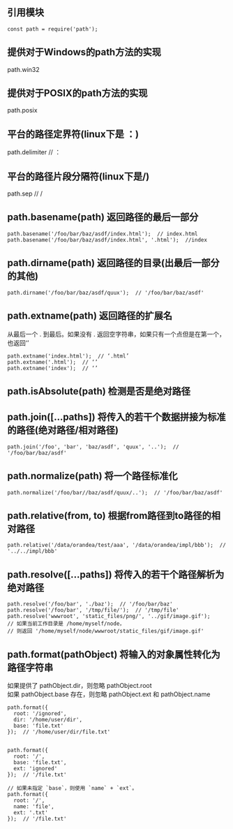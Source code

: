 ## 引用模块
`const path = require('path');`

## 提供对于Windows的path方法的实现
path.win32

## 提供对于POSIX的path方法的实现
path.posix

## 平台的路径定界符(linux下是 ：)
path.delimiter  // ：

## 平台的路径片段分隔符(linux下是/)
path.sep   // /

## path.basename(path) 返回路径的最后一部分
```
path.basename('/foo/bar/baz/asdf/index.html');  // index.html
path.basename('/foo/bar/baz/asdf/index.html', '.html');  //index  
```

##  path.dirname(path) 返回路径的目录(出最后一部分的其他)
```
path.dirname('/foo/bar/baz/asdf/quux');  // '/foo/bar/baz/asdf'
```

## path.extname(path) 返回路径的扩展名
从最后一个 . 到最后。如果没有 . 返回空字符串，如果只有一个点但是在第一个，也返回‘’
```
path.extname('index.html');  // ‘.html’
path.extname('.html');  // ‘’
path.extname('index');  // ‘’
```
## path.isAbsolute(path) 检测是否是绝对路径

## path.join([...paths]) 将传入的若干个数据拼接为标准的路径(绝对路径/相对路径)
```
path.join('/foo', 'bar', 'baz/asdf', 'quux', '..');  // '/foo/bar/baz/asdf'
```

## path.normalize(path) 将一个路径标准化
```
path.normalize('/foo/bar//baz/asdf/quux/..');  // '/foo/bar/baz/asdf'
```

## path.relative(from, to) 根据from路径到to路径的相对路径
```
path.relative('/data/orandea/test/aaa', '/data/orandea/impl/bbb');  // '../../impl/bbb'
```
## path.resolve([...paths]) 将传入的若干个路径解析为绝对路径
```
path.resolve('/foo/bar', './baz');  // '/foo/bar/baz'
path.resolve('/foo/bar', '/tmp/file/');  // '/tmp/file'
path.resolve('wwwroot', 'static_files/png/', '../gif/image.gif');
// 如果当前工作目录是 /home/myself/node，
// 则返回 '/home/myself/node/wwwroot/static_files/gif/image.gif'
```

## path.format(pathObject) 将输入的对象属性转化为路径字符串
如果提供了 pathObject.dir，则忽略 pathObject.root  
如果 pathObject.base 存在，则忽略 pathObject.ext 和 pathObject.name  
```
path.format({
  root: '/ignored',
  dir: '/home/user/dir',
  base: 'file.txt'
});  // '/home/user/dir/file.txt'


path.format({
  root: '/',
  base: 'file.txt',
  ext: 'ignored'
});  // '/file.txt'

// 如果未指定 `base`，则使用 `name` + `ext`。
path.format({
  root: '/',
  name: 'file',
  ext: '.txt'
});  // '/file.txt'
```